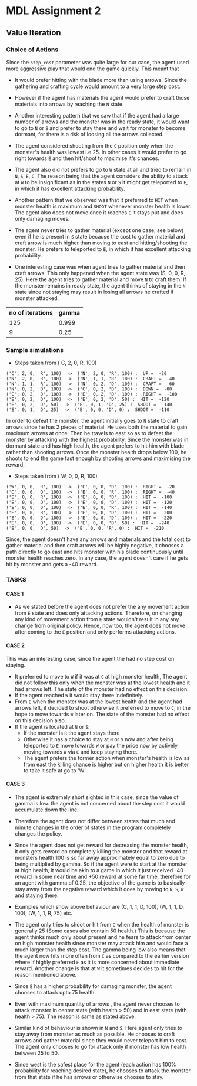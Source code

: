 # MDL Assignment 2

## Value Iteration

### Choice of Actions
Since the `step_cost` parameter was quite large for our case, the agent used
more aggressive play that would end the game quickly. This meant that
*  It would prefer hitting
with the blade more than using arrows. Since the gathering and crafting cycle would amount to a very 
large step cost. 
* However if the agent has materials the agent would prefer to craft those materials into arrows by reaching the `N` state. 
* Another interesting pattern that we saw that if the agent  had a large number of 
arrows and the monster was in the ready state, it would want to go to `N` or `S` and prefer to stay
there and wait for monster to become dormant, for there is a risk of loosing all the 
arrows collected.

* The agent considered shooting from the `C` position only when the 
monster's health was lowest i.e 25. In other cases it would prefer to go right towards `E` and then hit/shoot to maximise it's chances. 
* The agent also did not prefers to go to `W` state at all and tried to remain in `N`, `S`, `E`, `C`. The reason being that the agent considers the ability to attack at `W` to be insignificant as in the states `N` or `S` it might get teleported to `E`, in which it has excellent attacking probability.
* Another pattern that we observed was that it preferred to `HIT` when monster health is maximum and `SHOOT` whenever monster health is lower. The agent also does not move once it reaches `E` it stays put and does only damaging moves.
* The agent never tries to gather material (except one case, see below) even if he is present in `S` state because the cost to gather material and craft arrow is much higher than moving to east and hitting/shooting the monster. He prefers to  teleported to `E`, in which it has excellent attacking probability.

* One interesting case was when agent tries to gather material and then craft arrows. This only happened when the agent state was (S, 0, 0, R, 25). Here the agent tries to gather material and move `N` to craft them. If the monster remains in ready state, the agent thinks of staying in the `N` state since not staying may result in losing all arrows he crafted if monster attacked.

| no of iterations | gamma|
|------------------|------|
|       125        | 0.999|
|        9         | 0.25 |

### Sample simulations
*  Steps taken from ( C, 2, 0, R, 100)
```cobol
('C', 2, 0, 'R', 100)  ->  ('N', 2, 0, 'R', 100) :  UP =  -20
('N', 2, 0, 'R', 100)  ->  ('N', 1, 1, 'R', 100) :  CRAFT =  -40
('N', 1, 1, 'R', 100)  ->  ('N', 0, 2, 'D', 100) :  CRAFT =  -60
('N', 0, 2, 'D', 100)  ->  ('C', 0, 2, 'D', 100) :  DOWN =  -80
('C', 0, 2, 'D', 100)  ->  ('E', 0, 2, 'D', 100) :  RIGHT =  -100
('E', 0, 2, 'D', 100)  ->  ('E', 0, 2, 'D', 50) :  HIT =  -120
('E', 0, 2, 'D', 50)  ->  ('E', 0, 1, 'D', 25) :  SHOOT =  -140
('E', 0, 1, 'D', 25)  ->  ('E', 0, 0, 'D', 0) :  SHOOT =  -110
```

In order to defeat the monster, the agent initially goes to `N` state to craft arrows since he has 
2 pieces of material. He uses both the material to gain maximum arrows at once. Then he travels
to east so as to defeat the monster by attacking with the highest probability. Since the monster
was in dormant state and has high health, the agent prefers to hit him with blade rather than shooting 
arrows. Once the monster health drops below 100, he shoots to end the game fast enough by shooting
arrows and maximising the reward.

* Steps taken from ( W, 0, 0, R, 100)
```cobol
('W', 0, 0, 'R', 100)  ->  ('C', 0, 0, 'D', 100) :  RIGHT =  -20
('C', 0, 0, 'D', 100)  ->  ('E', 0, 0, 'R', 100) :  RIGHT =  -40
('E', 0, 0, 'R', 100)  ->  ('E', 0, 0, 'D', 100) :  HIT =  -100
('E', 0, 0, 'D', 100)  ->  ('E', 0, 0, 'D', 100) :  HIT =  -120
('E', 0, 0, 'D', 100)  ->  ('E', 0, 0, 'R', 100) :  HIT =  -140
('E', 0, 0, 'R', 100)  ->  ('E', 0, 0, 'D', 100) :  HIT =  -200
('E', 0, 0, 'D', 100)  ->  ('E', 0, 0, 'D', 100) :  HIT =  -220
('E', 0, 0, 'D', 100)  ->  ('E', 0, 0, 'D', 50) :  HIT =  -240
('E', 0, 0, 'D', 50)  ->  ('E', 0, 0, 'R', 0) :  HIT =  -210
```

Since, the agent doesn't have any arrows and materials and the total cost to gather material and then 
craft arrows will be highly negative, it chooses a path directly to go east and hits monster with
 his blade continuously until monster health reaches zero. In any case, the agent doesn't care if he gets
 hit by monster and gets a -40 reward.

### TASKS

#### CASE 1
* As we stated before the agent does not prefer the any movement action from `E` state and does only attacking actions. Therefore, on changing any kind of movement action from `E` state wouldn't result in any any change from original policy. Hence, now too, the agent does not move after coming to the `E` position and only performs attacking actions.

#### CASE 2
This was an interesting case, since the agent the had no step cost on staying.
* It preferred to move to `W` if it was at `C` at high monster health, The agent did not follow this only when the monster was at the lowest health and it had arrows left. The state of the monster had no effect on this decision.
* If the agent reached `W` it would stay there indefinitely.
* From `E` when the monster was at the lowest health and the agent had arrows left, it decided to shoot otherwise it preferred to move to `C`, in the hope to move towards `W` later on.  The state of the monster had no effect on this decision also.
* If the agent is located at `N` or `S`:
    * If the monster is `R` the agent stays there
    * Otherwise it has a choice to stay at `N` or `S` now and after being teleported to `E` move towards `W` or pay the price now by actively moving towards `W` via `C` and keep staying there.
    * The agent prefers the former action when monster's health is low as from east the killing chance is higher but on higher health it is better to take it safe at go to 'W'

#### CASE 3

* The agent is extremely short sighted in this case, since the value of gamma is low. the agent is not concerned about the step cost it would accumulate down the line.
* Therefore the agent does not differ between states that much and minute changes in the order of states in the program completely changes the policy.
* Since the agent does not get reward for decreasing the monster health, it only gets reward on completely killing the monster and that reward at monsters health 100 is so far away approximately equal to zero due to being multiplied by gamma. So if the agent were to start at the monster at high health, it would be akin to a game in which it just received -40 reward in some near time and +50 reward at some far time, therefore for an agent with gamma of 0.25, the objective of the game is to basically stay away from the negative reward which it does by moving to `N`, `S`, `W` and staying there.
* Examples which show above behaviour are (C, 1, 1, D, 100), (W, 1, 1, D, 100), (W, 1, 1, R, 75) etc.

* The agent only tries to shoot or hit from `C` when the health of monster is generally 25 (Some cases also contain 50 health.) This is because the agent thinks much only about present and he fears to attack from center on high monster health since monster may attack him and would face a much larger than the step cost. The gamma being low also means that the agent now hits more often from `C` as compared to the earlier version where if highly preferred `E` as it is more concerned about immediate reward. Another change is that at `W` it sometimes decides to hit for the reason mentioned above. 

* Since `E` has a higher probability for damaging monster, the agent chooses to attack upto 75 health.
* Even with maximum quantity of arrows , the agent never chooses to attack monster in center state (with health > 50) and in east state (with health > 75). The reason is same as stated above.

* Similar kind of behaviour is shown in `N` and `S`. Here agent only tries to stay away from monster as much as possible. He chooses to craft arrows and gather material since they would never teleport him to east. The agent only chooses to go for attack only if monster has low health between 25 to 50.
* Since west is the safest place for the agent (each action has 100% probability for reaching desired state), he chooses to attack the monster from that state if he has arrows or otherwise chooses to stay.

